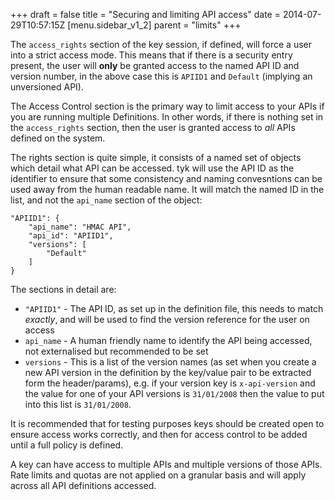 +++
draft = false
title = "Securing and limiting API access"
date = 2014-07-29T10:57:15Z
[menu.sidebar_v1_2]
    parent = "limits"
+++

The `access_rights` section of the key session, if defined, will force a user into a strict access mode. This means that if there is a security entry present, 
the user will **only** be granted access to the named API ID and version number, in the above case this is `APIID1` and `Default` (implying an unversioned API). 

The Access Control section is the primary way to limit access to your APIs if you are running multiple Definitions. In other words, if there is nothing set in the 
`access_rights` section, then the user is granted access to *all* APIs defined on the system.

The rights section is quite simple, it consists of a named set of objects which detail what API can be accessed. tyk will use the API ID as the identifier to ensure
that some consistency and naming convesntions can be used away from the human readable name. It will match the named ID in the list, and not the `api_name` section 
of the object:

    "APIID1": {
        "api_name": "HMAC API",
        "api_id": "APIID1",
        "versions": [
            "Default"
        ]
    }

The sections in detail are:

- `"APIID1"` - The API ID, as set up in the definition file, this needs to match *exactly*, and will be used to find the version reference for the user on access
- `api_name` - A human friendly name to identify the API being accessed, not externalised but recommended to be set
- `versions` - This is a list of the version names (as set when you create a new API version in the definition by the key/value pair to be extracted form the header/params), e.g. if your version key is `x-api-version` and the value for one of your API versions is `31/01/2008` then the value to put into this list is `31/01/2008`.
  
It is recommended that for testing purposes keys should be created open to ensure access works correctly, and then for access control to be added until a full policy is defined.

A key can have access to multiple APIs and multiple versions of those APIs. Rate limits and quotas are not applied on a granular basis and will apply across all API definitions accessed.